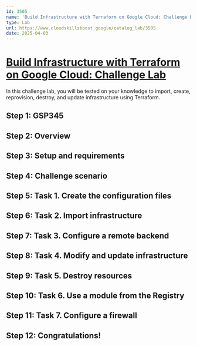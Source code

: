 ```yaml
---
id: 3505
name: 'Build Infrastructure with Terraform on Google Cloud: Challenge Lab'
type: Lab
url: https://www.cloudskillsboost.google/catalog_lab/3505
date: 2025-04-03
---
```


# [Build Infrastructure with Terraform on Google Cloud: Challenge Lab](https://www.cloudskillsboost.google/catalog_lab/3505)

In this challenge lab, you will be tested on your knowledge to import, create, reprovision, destroy, and update infrastructure using Terraform.

## Step 1: GSP345

## Step 2: Overview

## Step 3: Setup and requirements

## Step 4: Challenge scenario

## Step 5: Task 1. Create the configuration files

## Step 6: Task 2. Import infrastructure

## Step 7: Task 3. Configure a remote backend

## Step 8: Task 4. Modify and update infrastructure

## Step 9: Task 5. Destroy resources

## Step 10: Task 6. Use a module from the Registry

## Step 11: Task 7. Configure a firewall

## Step 12: Congratulations!
